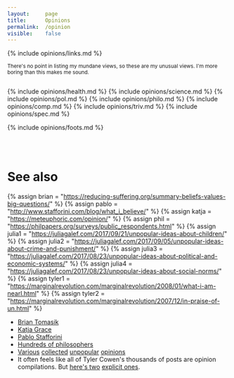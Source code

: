 ```yaml
---
layout: 	page
title: 		Opinions
permalink:	/opinion
visible:	false
---
```


{% 	include opinions/links.md	%}



<small>There's no point in listing my mundane views, so these are my unusual views. I'm more boring than this makes me sound.<br><br></small>



<div class="accordion">
	{% 	include opinions/health.md	%}
	{% 	include opinions/science.md	%}
	{% 	include opinions/pol.md	%}
	{% 	include opinions/philo.md	%}
	{% 	include opinions/comp.md	%}
	{% 	include opinions/triv.md	%}
	{% 	include opinions/spec.md	%}
</div>

{% 	include opinions/foots.md	%}


<br><br>

# See also

{%	assign brian = "https://reducing-suffering.org/summary-beliefs-values-big-questions/" 	%}
{%	assign pablo = "http://www.stafforini.com/blog/what_i_believe/" 	%}
{%	assign katja = "https://meteuphoric.com/opinion/"		%}
{%	assign phil = "https://philpapers.org/surveys/public_respondents.html"	%}
{%	assign julia1 = "https://juliagalef.com/2017/09/21/unpopular-ideas-about-children/"	%}
{%	assign julia2 = "https://juliagalef.com/2017/09/05/unpopular-ideas-about-crime-and-punishment/"	%}
{%	assign julia3 = "https://juliagalef.com/2017/08/23/unpopular-ideas-about-political-and-economic-systems/"	%}
{%	assign julia4 = "https://juliagalef.com/2017/08/23/unpopular-ideas-about-social-norms/"	%}
{%	assign tyler1 = "https://marginalrevolution.com/marginalrevolution/2008/01/what-i-am-nearl.html" %}
{%	assign tyler2 = "https://marginalrevolution.com/marginalrevolution/2007/12/in-praise-of-un.html" %}

* <a href="{{brian}}">Brian Tomasik</a>
* <a href="{{katja}}">Katja Grace</a>
* <a href="{{pablo}}">Pablo Stafforini</a>
* <a href="{{phil}}">Hundreds of philosophers</a>
* <a href="{{julia1}}">Various</a> <a href="{{julia2}}">collected</a> <a href="{{julia3}}">unpopular</a> <a href="{{julia4}}">opinions</a>
* It often feels like all of Tyler Cowen's thousands of posts are opinion compilations. But <a href="{{tyler1}}">here's two</a> <a href="{{tyler2}}">explicit ones</a>.